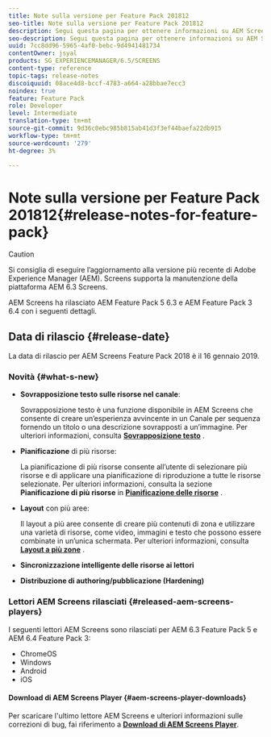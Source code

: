 ```yaml
---
title: Note sulla versione per Feature Pack 201812
seo-title: Note sulla versione per Feature Pack 201812
description: Segui questa pagina per ottenere informazioni su AEM Screens Feature Pack 201812 rilasciato il 16 gennaio 2019.
seo-description: Segui questa pagina per ottenere informazioni su AEM Screens Feature Pack 201812 rilasciato il 16 gennaio 2019.
uuid: 7cc8dd96-5965-4af0-bebc-9d4941481734
contentOwner: jsyal
products: SG_EXPERIENCEMANAGER/6.5/SCREENS
content-type: reference
topic-tags: release-notes
discoiquuid: 08ace4d8-bccf-4783-a664-a28bbae7ecc3
noindex: true
feature: Feature Pack
role: Developer
level: Intermediate
translation-type: tm+mt
source-git-commit: 9d36c0ebc985b815ab41d3f3ef44baefa22db915
workflow-type: tm+mt
source-wordcount: '279'
ht-degree: 3%

---
```



# Note sulla versione per Feature Pack 201812{#release-notes-for-feature-pack}

>[!CAUTION]
>
>Si consiglia di eseguire l’aggiornamento alla versione più recente di Adobe Experience Manager (AEM). Screens supporta la manutenzione della piattaforma AEM 6.3 Screens.

AEM Screens ha rilasciato AEM Feature Pack 5 6.3 e AEM Feature Pack 3 6.4 con i seguenti dettagli.

## Data di rilascio {#release-date}

La data di rilascio per AEM Screens Feature Pack 2018 è il 16 gennaio 2019.

### Novità {#what-s-new}

* **Sovrapposizione testo sulle risorse nel canale**:

   Sovrapposizione testo è una funzione disponibile in AEM Screens che consente di creare un’esperienza avvincente in un Canale per sequenza fornendo un titolo o una descrizione sovrapposti a un’immagine. Per ulteriori informazioni, consulta [**Sovrapposizione testo**](text-overlay.md) .

* **Pianificazione** di più risorse:

   La pianificazione di più risorse consente all’utente di selezionare più risorse e di applicare una pianificazione di riproduzione a tutte le risorse selezionate. Per ulteriori informazioni, consulta la sezione **Pianificazione di più risorse** in **[Pianificazione delle risorse](asset-level-scheduling.md)** .

* **Layout** con più aree:

   Il layout a più aree consente di creare più contenuti di zona e utilizzare una varietà di risorse, come video, immagini e testo che possono essere combinate in un’unica schermata. Per ulteriori informazioni, consulta **[Layout a più zone](multi-zone-layout-aem-screens.md)** .

* **Sincronizzazione intelligente delle risorse ai lettori**
* **Distribuzione di authoring/pubblicazione (Hardening)**

### Lettori AEM Screens rilasciati {#released-aem-screens-players}

I seguenti lettori AEM Screens sono rilasciati per AEM 6.3 Feature Pack 5 e AEM 6.4 Feature Pack 3:

* ChromeOS
* Windows
* Android
* iOS

#### Download di AEM Screens Player {#aem-screens-player-downloads}

Per scaricare l&#39;ultimo lettore AEM Screens e ulteriori informazioni sulle correzioni di bug, fai riferimento a [**Download di AEM Screens Player**](https://download.macromedia.com/screens/).
